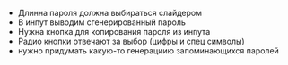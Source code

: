 - Длинна пароля должна выбираться слайдером 
- В инпут выводим сгенерированный пароль 
- Нужна кнопка для копирования пароля из инпута 
- Радио кнопки отвечают за выбор (цифры и спец символы)
- нужно придумать какую-то генерациию запоминающихся паролей 